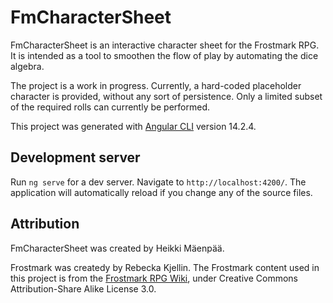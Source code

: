 # FmCharacterSheet

FmCharacterSheet is an interactive character sheet for the Frostmark RPG. It is intended as a tool to smoothen the flow of play by automating the dice algebra.

The project is a work in progress. Currently, a hard-coded placeholder character is provided, without any sort of persistence. Only a limited subset of the required rolls can currently be performed.

This project was generated with [Angular CLI](https://github.com/angular/angular-cli) version 14.2.4.

## Development server

Run `ng serve` for a dev server. Navigate to `http://localhost:4200/`. The application will automatically reload if you change any of the source files.

## Attribution

FmCharacterSheet was created by Heikki Mäenpää.

Frostmark was createdy by Rebecka Kjellin. The Frostmark content used in this project is from the [Frostmark RPG Wiki](https://frostmark-rpg.fandom.com/wiki/Frostmark_RPG_Wiki), under Creative Commons Attribution-Share Alike License 3.0.
